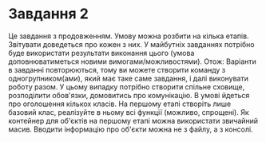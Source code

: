 # Завдання 2
Це завдання з продовженням. Умову можна розбити на кілька етапів. Звітувати доведеться про кожен з них. У майбутніх завданнях потрібно буде використати результати виконання цього (умова доповнюватиметься новими вимогами/можливостями). Отож:
Варіанти в завданні повторюються, тому ви можете створити команду з одногрупником(ами), який має таке саме завдання, і далі виконувати роботу разом. У цьому випадку потрібно створити спільне сховище, розподілити обов'язки, домовитись про комунікацію.
В умові йдеться про оголошення кількох класів. На першому етапі створіть лише базовий клас, реалізуйте в ньому всі функції (можливо, спрощені).
Як контейнер для об'єктів на першому етапі можна використати звичайний масив.
Вводити інформацію про об'єкти можна не з файлу, а з консолі.
